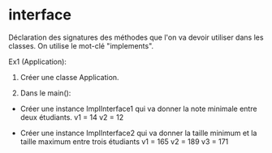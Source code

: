 # interface

Déclaration des signatures des méthodes que l'on va devoir utiliser dans les classes.
On utilise le mot-clé "implements".


Ex1 (Application):

1. Créer une classe Application.

2. Dans le main():

- Créer une instance ImplInterface1 qui va donner la note minimale entre deux étudiants.
  v1 = 14
  v2 = 12
  
- Créer une instance ImplInterface2 qui va donner la taille minimum et la taille maximum entre trois étudiants
  v1 = 165
  v2 = 189
  v3 = 171 
